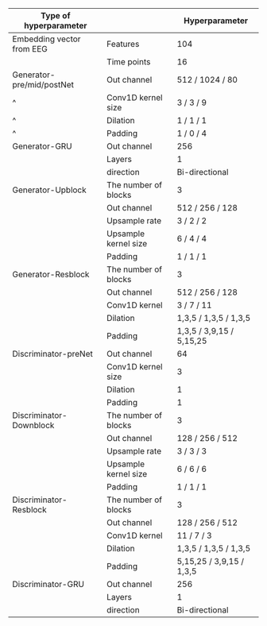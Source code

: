 | Type of hyperparameter                   || Hyperparameter           |
|-----------------------|--------------------|-------------------------|
| Embedding vector from EEG | Features           | 104                     |
|                       | Time points        | 16                      |
| Generator-pre/mid/postNet | Out channel        | 512 / 1024 / 80         |
| ^                      | Conv1D kernel size | 3 / 3 / 9               |
| ^                      | Dilation           | 1 / 1 / 1                |
| ^                      | Padding            | 1 / 0 / 4               |
| Generator-GRU         | Out channel        | 256                     |
|                       | Layers             | 1                       |
|                       | direction          | Bi-directional          |
| Generator-Upblock     | The number of blocks | 3                       |
|                       | Out channel        | 512 / 256 / 128         |
|                       | Upsample rate      | 3 / 2 / 2               |
|                       | Upsample kernel size | 6 / 4 / 4               |
|                       | Padding            | 1 / 1 / 1               |
| Generator-Resblock    | The number of blocks | 3                       |
|                       | Out channel        | 512 / 256 / 128         |
|                       | Conv1D kernel      | 3 / 7 / 11              |
|                       | Dilation           | 1,3,5 / 1,3,5 / 1,3,5   |
|                       | Padding            | 1,3,5 / 3,9,15 / 5,15,25 |
| Discriminator-preNet  | Out channel        | 64                      |
|                       | Conv1D kernel size | 3                       |
|                       | Dilation           | 1                       |
|                       | Padding            | 1                       |
| Discriminator-Downblock | The number of blocks | 3                      |
|                       | Out channel        | 128 / 256 / 512        |
|                       | Upsample rate      | 3 / 3 / 3              |
|                       | Upsample kernel size | 6 / 6 / 6              |
|                       | Padding            | 1 / 1 / 1              |
| Discriminator-Resblock | The number of blocks | 3                      |
|                       | Out channel        | 128 / 256 / 512        |
|                       | Conv1D kernel      | 11 / 7 / 3             |
|                       | Dilation           | 1,3,5 / 1,3,5 / 1,3,5  |
|                       | Padding            | 5,15,25 / 3,9,15 / 1,3,5 |
| Discriminator-GRU     | Out channel        | 256                     |
|                       | Layers             | 1                       |
|                       | direction          | Bi-directional          |
